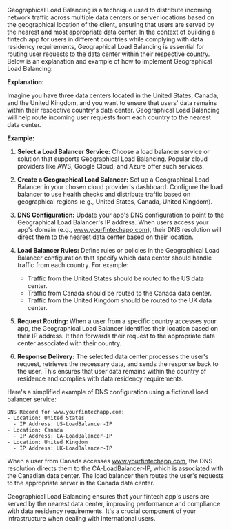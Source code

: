 Geographical Load Balancing is a technique used to distribute incoming network traffic across multiple data centers or server locations based on the geographical location of the client, ensuring that users are served by the nearest and most appropriate data center. In the context of building a fintech app for users in different countries while complying with data residency requirements, Geographical Load Balancing is essential for routing user requests to the data center within their respective country. Below is an explanation and example of how to implement Geographical Load Balancing:

**Explanation:**

Imagine you have three data centers located in the United States, Canada, and the United Kingdom, and you want to ensure that users' data remains within their respective country's data center. Geographical Load Balancing will help route incoming user requests from each country to the nearest data center.

**Example:**

1. **Select a Load Balancer Service:**
   Choose a load balancer service or solution that supports Geographical Load Balancing. Popular cloud providers like AWS, Google Cloud, and Azure offer such services.

2. **Create a Geographical Load Balancer:**
   Set up a Geographical Load Balancer in your chosen cloud provider's dashboard. Configure the load balancer to use health checks and distribute traffic based on geographical regions (e.g., United States, Canada, United Kingdom).

3. **DNS Configuration:**
   Update your app's DNS configuration to point to the Geographical Load Balancer's IP address. When users access your app's domain (e.g., www.yourfintechapp.com), their DNS resolution will direct them to the nearest data center based on their location.

4. **Load Balancer Rules:**
   Define rules or policies in the Geographical Load Balancer configuration that specify which data center should handle traffic from each country. For example:
   - Traffic from the United States should be routed to the US data center.
   - Traffic from Canada should be routed to the Canada data center.
   - Traffic from the United Kingdom should be routed to the UK data center.

5. **Request Routing:**
   When a user from a specific country accesses your app, the Geographical Load Balancer identifies their location based on their IP address. It then forwards their request to the appropriate data center associated with their country.

6. **Response Delivery:**
   The selected data center processes the user's request, retrieves the necessary data, and sends the response back to the user. This ensures that user data remains within the country of residence and complies with data residency requirements.

Here's a simplified example of DNS configuration using a fictional load balancer service:

```plaintext
DNS Record for www.yourfintechapp.com:
- Location: United States
  - IP Address: US-LoadBalancer-IP
- Location: Canada
  - IP Address: CA-LoadBalancer-IP
- Location: United Kingdom
  - IP Address: UK-LoadBalancer-IP
```

When a user from Canada accesses www.yourfintechapp.com, the DNS resolution directs them to the CA-LoadBalancer-IP, which is associated with the Canadian data center. The load balancer then routes the user's requests to the appropriate server in the Canada data center.

Geographical Load Balancing ensures that your fintech app's users are served by the nearest data center, improving performance and compliance with data residency requirements. It's a crucial component of your infrastructure when dealing with international users.